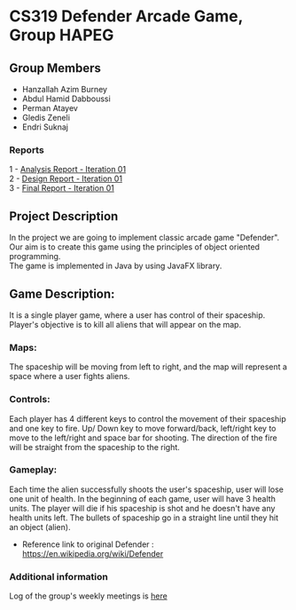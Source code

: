 # CS319 Defender Arcade Game, Group HAPEG

## Group Members
- Hanzallah Azim Burney
- Abdul Hamid Dabboussi
- Perman Atayev
- Gledis Zeneli
- Endri Suknaj

### Reports
1 - [Analysis Report - Iteration 01](https://docs.google.com/document/d/1JPb92dDu950-aJ1DgYSoql6DCdnjJ6D2GfhKhU4UpK0/edit?usp=sharing)\
2 - [Design Report - Iteration 01](https://docs.google.com/document/d/1etHOchjQNUX7RmGQH1DhGKkLeIsbZLU-kF3cbP45-t8/edit?usp=sharing)\
3 - [Final Report - Iteration 01](https://docs.google.com/document/d/1LDLDHUUW_Qx0TnTUm6L8uVyKL0OVoENBk4FN5e7npno/edit?usp=sharing)

## Project Description
In the project we are going to implement classic arcade game "Defender".\
Our aim is to create this game using the principles of object oriented programming.\
The game is implemented in Java by using JavaFX library.

## Game Description:
It is a single player game, where a user has control of their spaceship. Player's objective is to kill all aliens that will appear on the map.

### Maps:
The spaceship will be moving from left to right, and the map will represent a space where a user fights aliens.

### Controls:
Each player has 4 different keys to control the movement of their spaceship and one key to fire. Up/ Down key to move forward/back, left/right key to move to the left/right and space bar for shooting. The direction of the fire will be straight from the spaceship to the right.

### Gameplay:
Each time the alien successfully shoots the user's spaceship, user will lose one unit of health. In the beginning of each game, user will have 3 health units. The player will die if his spaceship is shot and he doesn't have any health units left. The bullets of spaceship go in a straight line until they hit an object (alien). 

* Reference link to original Defender : https://en.wikipedia.org/wiki/Defender

### Additional information
Log of the group's weekly meetings is [here](https://docs.google.com/document/d/1lvyBzwGAg5UtiwbL4UJYyEOcgsWXgMMJIDW8_226dz8/edit?usp=sharing)
